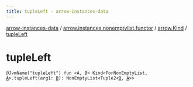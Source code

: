 ```yaml
---
title: tupleLeft - arrow-instances-data
---
```


[arrow-instances-data](../../index.html) / [arrow.instances.nonemptylist.functor](../index.html) / [arrow.Kind](index.html) / [tupleLeft](./tuple-left.html)

# tupleLeft

`@JvmName("tupleLeft") fun <A, B> Kind<ForNonEmptyList, `[`A`](tuple-left.html#A)`>.tupleLeft(arg1: `[`B`](tuple-left.html#B)`): NonEmptyList<Tuple2<`[`B`](tuple-left.html#B)`, `[`A`](tuple-left.html#A)`>>`
